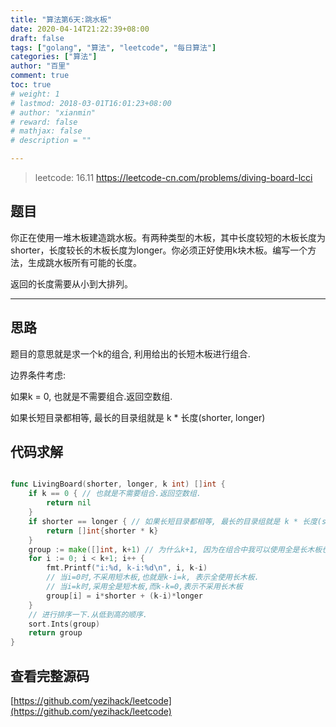 ```yaml
---
title: "算法第6天:跳水板"
date: 2020-04-14T21:22:39+08:00
draft: false
tags: ["golang", "算法", "leetcode", "每日算法"]
categories: ["算法"]
author: "百里"
comment: true
toc: true
# weight: 1
# lastmod: 2018-03-01T16:01:23+08:00
# author: "xianmin"
# reward: false
# mathjax: false
# description = ""

---
```


> leetcode: 16.11
> https://leetcode-cn.com/problems/diving-board-lcci

## 题目

你正在使用一堆木板建造跳水板。有两种类型的木板，其中长度较短的木板长度为shorter，长度较长的木板长度为longer。你必须正好使用k块木板。编写一个方法，生成跳水板所有可能的长度。

返回的长度需要从小到大排列。

---

## 思路

题目的意思就是求一个k的组合, 利用给出的长短木板进行组合.

边界条件考虑:

如果k = 0, 也就是不需要组合.返回空数组.

如果长短目录都相等, 最长的目录组就是 k * 长度(shorter, longer)


## 代码求解
```go

func LivingBoard(shorter, longer, k int) []int {
	if k == 0 { // 也就是不需要组合.返回空数组.
		return nil
	}
	if shorter == longer { // 如果长短目录都相等, 最长的目录组就是 k * 长度(shorter, longer)
		return []int{shorter * k}
	}
	group := make([]int, k+1) // 为什么k+1, 因为在组合中我可以使用全是长木板也可以使用全是短木板.
	for i := 0; i < k+1; i++ {
		fmt.Printf("i:%d, k-i:%d\n", i, k-i)
		// 当i=0时,不采用短木板,也就是k-i=k, 表示全使用长木板.
		// 当i=k时,采用全是短木板,而k-k=0,表示不采用长木板
		group[i] = i*shorter + (k-i)*longer
	}
	// 进行排序一下.从低到高的顺序.
	sort.Ints(group)
	return group
}
```

## 查看完整源码
[https://github.com/yezihack/leetcode](https://github.com/yezihack/leetcode)


